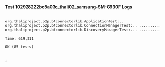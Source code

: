 #### Test 102928222bc5a03c_thali02_samsung-SM-G930F Logs


```

org.thaliproject.p2p.btconnectorlib.ApplicationTest:..
org.thaliproject.p2p.btconnectorlib.ConnectionManagerTest:..........................
org.thaliproject.p2p.btconnectorlib.DiscoveryManagerTest:................................................

Time: 619,811

OK (85 tests)


,
```
